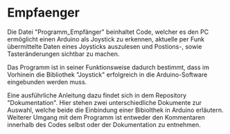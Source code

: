 # Empfaenger

Die Datei "Programm_Empfänger" beinhaltet Code, welcher es den PC ermöglicht einen Arduino als Joystick zu erkennen, aktuelle per Funk übermittelte Daten 
eines Joysticks auszulesen und Postions-, sowie Tasteränderungen sichtbar zu machen. 

Das Programm ist in seiner Funktionsweise dadurch bestimmt, dass im Vorhinein die Bibliothek "Joystick" 
erfolgreich in die Arduino-Software eingebunden werden muss.

Eine ausführliche Anleitung dazu findet sich in dem Repository "Dokumentation".
Hier stehen zwei unterschiedliche Dokumente zur Auswahl, welche beide die Einbindung einer Bibiolthek in Arduino erläutern.
Weiterer Umgang mit dem Programm ist entweder den Kommentaren innerhalb des Codes selbst oder der Dokumentation zu entnehmen.
